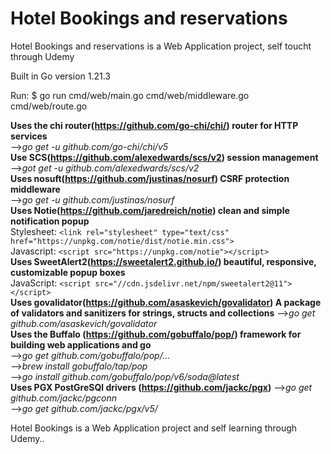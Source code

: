 # Hotel Bookings and reservations  

Hotel Bookings and reservations is a Web Application project, self toucht through Udemy

Built in Go version 1.21.3 

Run: $ go run cmd/web/main.go cmd/web/middleware.go cmd/web/route.go

**Uses the chi router(https://github.com/go-chi/chi/) router for HTTP services**<br>
-->*go get -u github.com/go-chi/chi/v5*  <br>
**Use SCS(https://github.com/alexedwards/scs/v2) session management**  <br>
-->*got get -u github.com/alexedwards/scs/v2*  <br>
**Uses nosuft(https://github.com/justinas/nosurf) CSRF protection middleware**  <br>
-->*go get -u github.com/justinas/nosurf*  <br>
**Uses Notie(https://github.com/jaredreich/notie) clean and simple notification popup**  <br>
Stylesheet: ``<link rel="stylesheet" type="text/css" href="https://unpkg.com/notie/dist/notie.min.css">`` <br>
Javascript: ``<script src="https://unpkg.com/notie"></script>`` <br>
**Uses SweetAlert2(https://sweetalert2.github.io/) beautiful, responsive, customizable popup boxes** <br>
JavaScript: ``<script src="//cdn.jsdelivr.net/npm/sweetalert2@11"></script>`` <br>
**Uses govalidator(https://github.com/asaskevich/govalidator) A package of validators and sanitizers for strings, structs and collections** 
-->*go get github.com/asaskevich/govalidator* <br>
**Uses the Buffalo (https://github.com/gobuffalo/pop/) framework for building web applications and go <br>**
-->*go get github.com/gobuffalo/pop/...*  <br>
-->*brew install gobuffalo/tap/pop* <br>
-->*go install github.com/gobuffalo/pop/v6/soda@latest* <br>
**Uses PGX PostGreSQl drivers (https://github.com/jackc/pgx)**
-->*go get github.com/jackc/pgconn* <br>
-->*go get github.com/jackc/pgx/v5/* <br>

Hotel Bookings is a Web Application project and self learning through Udemy..  <br>
